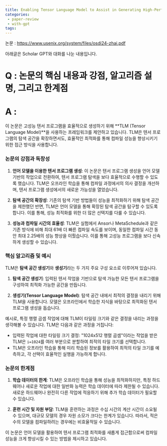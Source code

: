 ```yaml
---
title: Enabling Tensor Language Model to Assist in Generating High-Performance Tensor Programs for Deep Learning
categories:
 - paper-review
 - with-gpt
tags:
---
```



논문 : https://www.usenix.org/system/files/osdi24-zhai.pdf


아래글은 Scholar GPT와 대화를 나눈 내용입니다.

# Q : 논문의 핵심 내용과 강점, 알고리즘 설명, 그리고 한계점

# A : 

이 논문은 고성능 텐서 프로그램을 효율적으로 생성하기 위해 **TLM (Tensor Language Model)**을 사용하는 프레임워크를 제안하고 있습니다. TLM은 텐서 프로그램의 탐색 공간을 확장하면서도, 효율적인 최적화를 통해 컴파일 성능을 향상시키기 위한 접근 방식을 사용합니다.

### 논문의 강점과 독창성
1. **언어 모델을 이용한 텐서 프로그램 생성**: 이 논문은 텐서 프로그램 생성을 언어 모델 기반의 작업으로 전환하여, 텐서 프로그램 탐색을 보다 효율적으로 수행할 수 있도록 했습니다. TLM은 오프라인 학습을 통해 컴파일 과정에서의 의사 결정을 개선하며, 텐서 프로그램 생성에서의 새로운 가능성을 열었습니다.
   
2. **탐색 공간의 확장성**: 기존의 탐색 기반 방법들이 성능을 최적화하기 위해 탐색 공간을 제한했던 반면, TLM은 언어 모델을 통해 확장된 탐색 공간을 탐구할 수 있도록 합니다. 이를 통해, 성능 최적화를 위한 더 많은 선택지를 다룰 수 있습니다.

3. **성능과 컴파일 시간의 효율성**: TLM은 실험에서 Ansor나 MetaSchedule과 같은 기존 방식에 비해 최대 61배 더 빠른 컴파일 속도를 보이며, 동일한 컴파일 시간 동안 최대 2.25배의 성능 향상을 이뤘습니다. 이를 통해 고성능 프로그램을 보다 신속하게 생성할 수 있습니다.

### 핵심 알고리즘 및 예시
TLM은 **탐색 공간 생성기**와 **생성기**라는 두 가지 주요 구성 요소로 이루어져 있습니다.

1. **탐색 공간 생성기**: 입력된 텐서 작업을 기반으로 탐색 가능한 모든 텐서 프로그램을 구성하여 최적화 가능한 공간을 만듭니다.
   
2. **생성기(Tensor Language Model)**: 탐색 공간 내에서 최적의 결정을 내리기 위해 TLM을 사용합니다. 모델은 오프라인에서 학습한 지식을 바탕으로 최적화된 텐서 프로그램 생성을 돕습니다.

예시로, 특정 행렬 곱셈 작업에 대해 TLM이 타일링 크기와 같은 결정을 내리는 과정을 생각해볼 수 있습니다. TLM은 다음과 같은 과정을 거칩니다:
- 입력된 작업에 대한 타일링 크기 결정: "1024x512 행렬 곱셈"이라는 작업을 받은 TLM은 `i=1024`를 여러 부분으로 분할하여 최적의 타일 크기를 선택합니다.
- TLM은 오프라인 학습을 통해 미리 학습된 정보를 활용하여 최적의 타일 크기를 예측하고, 각 선택이 효율적인 실행을 가능하게 합니다.

### 논문의 한계점
1. **학습 데이터의 한계**: TLM은 오프라인 학습을 통해 성능을 최적화하지만, 특정 하드웨어나 새로운 작업에 대한 일반화 능력은 학습 데이터에 따라 제한될 수 있습니다. 새로운 하드웨어나 완전히 다른 작업에 적응하기 위해 추가 학습 데이터가 필요할 수 있습니다.
   
2. **훈련 시간 및 자원 부담**: TLM을 훈련하는 과정은 수십 시간의 계산 시간이 소요될 수 있으며, 대규모 모델의 경우 자원 소모가 크다는 한계가 있습니다. 따라서, 적은 수의 모델을 컴파일하려는 경우에는 비효율적일 수 있습니다.

이 논문은 언어 모델을 활용하여 텐서 프로그램 최적화를 새롭게 접근함으로써 컴파일 성능을 크게 향상시킬 수 있는 방법을 제시하고 있습니다.